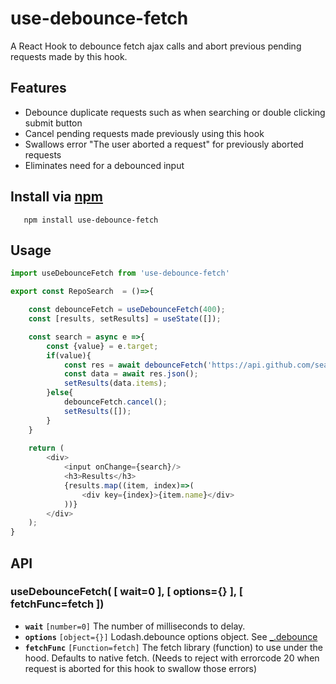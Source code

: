 # use-debounce-fetch

A React Hook to debounce fetch ajax calls and abort previous pending requests made by this hook.

## Features
-  Debounce duplicate requests such as when searching or double clicking submit button
-  Cancel pending requests made previously using this hook
-  Swallows error "The user aborted a request" for previously aborted requests
-  Eliminates need for a debounced input

## Install via [npm](https://npmjs.org/)
 
```shell
   npm install use-debounce-fetch
```

## Usage

```javascript
import useDebounceFetch from 'use-debounce-fetch'

export const RepoSearch  = ()=>{

	const debounceFetch = useDebounceFetch(400);
	const [results, setResults] = useState([]);

	const search = async e =>{
		const {value} = e.target;
		if(value){
			const res = await debounceFetch('https://api.github.com/search/repositories?q='+value);
			const data = await res.json();
			setResults(data.items);
		}else{
			debounceFetch.cancel();
			setResults([]);
		}
	}
	
	return (
		<div>
			<input onChange={search}/>
			<h3>Results</h3>
			{results.map((item, index)=>(
				<div key={index}>{item.name}</div>
			))}
		</div>
	);
}
```
## API

### useDebounceFetch( [ wait=0 ], [ options={} ], [ fetchFunc=fetch ])

* **`wait`** `[number=0]` The number of milliseconds to delay.
* **`options`** `[object={}]` Lodash.debounce options object. See [_.debounce](https://lodash.com/docs/#debounce)
* **`fetchFunc`** `[Function=fetch]` The fetch library (function) to use under the hood. Defaults to native fetch. (Needs to reject with errorcode 20 when request is aborted for this hook to swallow those errors)